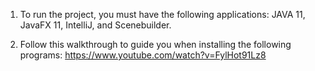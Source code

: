 1. To run the project, you must have the following applications: JAVA 11, JavaFX 11, IntelliJ, and Scenebuilder.

2. Follow this walkthrough to guide you when installing the following programs:
https://www.youtube.com/watch?v=FylHot91Lz8
